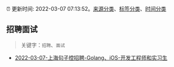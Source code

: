 :alarm_clock: 更新时间: 2022-03-07 07:13:52。[来源分类](../README.md)、[标签分类](../TAGS.md)、[时间分类](../TIMELINE.md)

## 招聘面试


> 关键字：`招聘`、`面试`



- [2022-03-07-上海句子控招聘-Golang、iOS-开发工程师和实习生](https://www.v2ex.com/t/838568) 